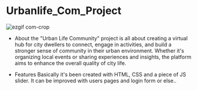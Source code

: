 # Urbanlife_Com_Project
![ezgif com-crop](https://github.com/disconnectuss/Urbanlife_Com_Project/assets/129686850/cd57d496-6408-477d-8198-78ed7a18e457)

- About
the "Urban Life Community" project is all about creating a virtual hub for city dwellers to connect, engage in activities, and build a stronger sense of community in their urban environment. Whether it's organizing local events or sharing experiences and insights, the platform aims to enhance the overall quality of city life.

- Features
  Basically it's been created with HTML, CSS and a piece of JS slider. It can be improved with users pages and login form or else..

